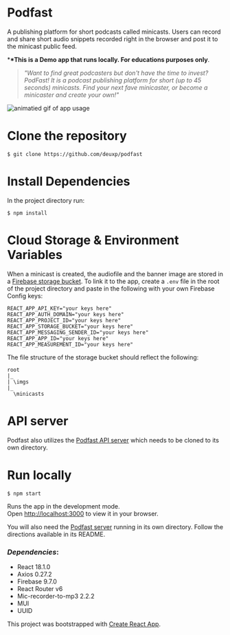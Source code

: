 # Podfast

A publishing platform for short podcasts called minicasts.
Users can record and share short audio snippets recorded right in the browser and post it to the minicast public feed.

\***\*This is a Demo app that runs locally. For educations purposes only**.

> _"Want to find great podcasters but don't have the time to invest? PodFast! It is a podcast publishing platform for short (up to 45 seconds) minicasts. Find your next fave minicaster, or become a minicaster and create your own!"_

![animatied gif of app usage](public/podfast.gif)

# Clone the repository

```
$ git clone https://github.com/deuxp/podfast
```

# Install Dependencies

In the project directory run:

```
$ npm install
```

# Cloud Storage & Environment Variables

When a minicast is created, the audiofile and the banner image are stored in a [Firebase storage bucket](https://firebase.google.com/). To link it to the app, create a `.env` file in the root of the project directory and paste in the following with your own Firebase Config keys:

```
REACT_APP_API_KEY="your keys here"
REACT_APP_AUTH_DOMAIN="your keys here"
REACT_APP_PROJECT_ID="your keys here"
REACT_APP_STORAGE_BUCKET="your keys here"
REACT_APP_MESSAGING_SENDER_ID="your keys here"
REACT_APP_APP_ID="your keys here"
REACT_APP_MEASUREMENT_ID="your keys here"
```

The file structure of the storage bucket should reflect the following:

```
root
|_
| \imgs
|_
  \minicasts

```

# API server

Podfast also utilizes the [Podfast API server](https://github.com/deuxp/podfast-API) which needs to be cloned to its own directory.

# Run locally

```
$ npm start
```

Runs the app in the development mode.\
Open [http://localhost:3000](http://localhost:3000) to view it in your browser.

You will also need the [Podfast server](https://github.com/deuxp/podfast-API) running in its own directory. Follow the directions available in its README.

### _Dependencies_:

- React 18.1.0
- Axios 0.27.2
- Firebase 9.7.0
- React Router v6
- Mic-recorder-to-mp3 2.2.2
- MUI
- UUID

This project was bootstrapped with [Create React App](https://github.com/facebook/create-react-app).
